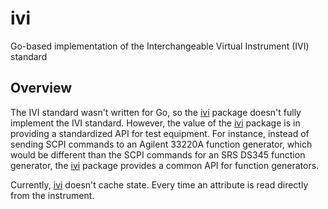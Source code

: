 # ivi
Go-based implementation of the Interchangeable Virtual Instrument (IVI) standard

## Overview

The IVI standard wasn't written for Go, so the [ivi][] package doesn't
fully implement the IVI standard. However, the value of the [ivi][]
package is in providing a standardized API for test equipment. For
instance, instead of sending SCPI commands to an Agilent 33220A function
generator, which would be different than the SCPI commands for an SRS
DS345 function generator, the [ivi][] package provides a common API for
function generators.

Currently, [ivi][] doesn't cache state. Every time an attribute is read
directly from the instrument.

[ivi]: https://github.com/gotmc/ivi
